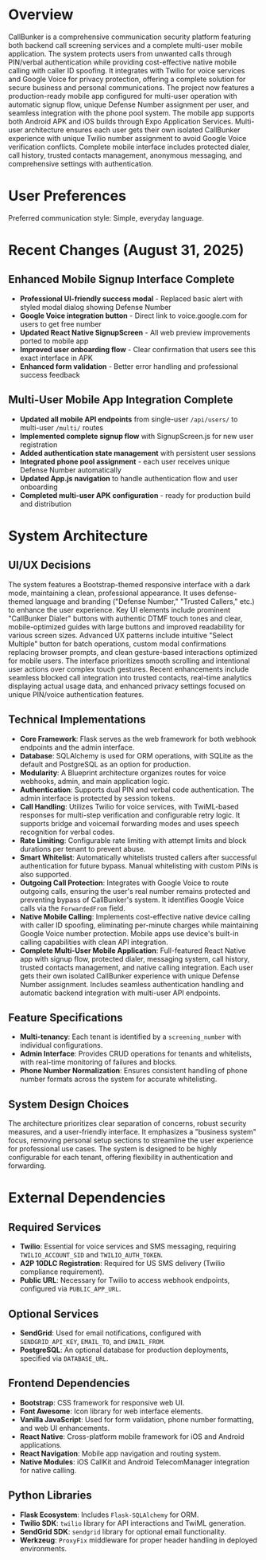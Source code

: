 # Overview

CallBunker is a comprehensive communication security platform featuring both backend call screening services and a complete multi-user mobile application. The system protects users from unwanted calls through PIN/verbal authentication while providing cost-effective native mobile calling with caller ID spoofing. It integrates with Twilio for voice services and Google Voice for privacy protection, offering a complete solution for secure business and personal communications. The project now features a production-ready mobile app configured for multi-user operation with automatic signup flow, unique Defense Number assignment per user, and seamless integration with the phone pool system. The mobile app supports both Android APK and iOS builds through Expo Application Services. Multi-user architecture ensures each user gets their own isolated CallBunker experience with unique Twilio number assignment to avoid Google Voice verification conflicts. Complete mobile interface includes protected dialer, call history, trusted contacts management, anonymous messaging, and comprehensive settings with authentication.

# User Preferences

Preferred communication style: Simple, everyday language.

# Recent Changes (August 31, 2025)

## Enhanced Mobile Signup Interface Complete
- **Professional UI-friendly success modal** - Replaced basic alert with styled modal dialog showing Defense Number
- **Google Voice integration button** - Direct link to voice.google.com for users to get free number
- **Updated React Native SignupScreen** - All web preview improvements ported to mobile app
- **Improved user onboarding flow** - Clear confirmation that users see this exact interface in APK
- **Enhanced form validation** - Better error handling and professional success feedback

## Multi-User Mobile App Integration Complete
- **Updated all mobile API endpoints** from single-user `/api/users/` to multi-user `/multi/` routes
- **Implemented complete signup flow** with SignupScreen.js for new user registration
- **Added authentication state management** with persistent user sessions
- **Integrated phone pool assignment** - each user receives unique Defense Number automatically
- **Updated App.js navigation** to handle authentication flow and user onboarding
- **Completed multi-user APK configuration** - ready for production build and distribution

# System Architecture

## UI/UX Decisions
The system features a Bootstrap-themed responsive interface with a dark mode, maintaining a clean, professional appearance. It uses defense-themed language and branding ("Defense Number," "Trusted Callers," etc.) to enhance the user experience. Key UI elements include prominent "CallBunker Dialer" buttons with authentic DTMF touch tones and clear, mobile-optimized guides with large buttons and improved readability for various screen sizes. Advanced UX patterns include intuitive "Select Multiple" button for batch operations, custom modal confirmations replacing browser prompts, and clean gesture-based interactions optimized for mobile users. The interface prioritizes smooth scrolling and intentional user actions over complex touch gestures. Recent enhancements include seamless blocked call integration into trusted contacts, real-time analytics displaying actual usage data, and enhanced privacy settings focused on unique PIN/voice authentication features.

## Technical Implementations
- **Core Framework**: Flask serves as the web framework for both webhook endpoints and the admin interface.
- **Database**: SQLAlchemy is used for ORM operations, with SQLite as the default and PostgreSQL as an option for production.
- **Modularity**: A Blueprint architecture organizes routes for voice webhooks, admin, and main application logic.
- **Authentication**: Supports dual PIN and verbal code authentication. The admin interface is protected by session tokens.
- **Call Handling**: Utilizes Twilio for voice services, with TwiML-based responses for multi-step verification and configurable retry logic. It supports bridge and voicemail forwarding modes and uses speech recognition for verbal codes.
- **Rate Limiting**: Configurable rate limiting with attempt limits and block durations per tenant to prevent abuse.
- **Smart Whitelist**: Automatically whitelists trusted callers after successful authentication for future bypass. Manual whitelisting with custom PINs is also supported.
- **Outgoing Call Protection**: Integrates with Google Voice to route outgoing calls, ensuring the user's real number remains protected and preventing bypass of CallBunker's system. It identifies Google Voice calls via the `ForwardedFrom` field.
- **Native Mobile Calling**: Implements cost-effective native device calling with caller ID spoofing, eliminating per-minute charges while maintaining Google Voice number protection. Mobile apps use device's built-in calling capabilities with clean API integration.
- **Complete Multi-User Mobile Application**: Full-featured React Native app with signup flow, protected dialer, messaging system, call history, trusted contacts management, and native calling integration. Each user gets their own isolated CallBunker experience with unique Defense Number assignment. Includes seamless authentication handling and automatic backend integration with multi-user API endpoints.

## Feature Specifications
- **Multi-tenancy**: Each tenant is identified by a `screening_number` with individual configurations.
- **Admin Interface**: Provides CRUD operations for tenants and whitelists, with real-time monitoring of failures and blocks.
- **Phone Number Normalization**: Ensures consistent handling of phone number formats across the system for accurate whitelisting.

## System Design Choices
The architecture prioritizes clear separation of concerns, robust security measures, and a user-friendly interface. It emphasizes a "business system" focus, removing personal setup sections to streamline the user experience for professional use cases. The system is designed to be highly configurable for each tenant, offering flexibility in authentication and forwarding.

# External Dependencies

## Required Services
- **Twilio**: Essential for voice services and SMS messaging, requiring `TWILIO_ACCOUNT_SID` and `TWILIO_AUTH_TOKEN`.
- **A2P 10DLC Registration**: Required for US SMS delivery (Twilio compliance requirement).
- **Public URL**: Necessary for Twilio to access webhook endpoints, configured via `PUBLIC_APP_URL`.

## Optional Services
- **SendGrid**: Used for email notifications, configured with `SENDGRID_API_KEY`, `EMAIL_TO`, and `EMAIL_FROM`.
- **PostgreSQL**: An optional database for production deployments, specified via `DATABASE_URL`.

## Frontend Dependencies
- **Bootstrap**: CSS framework for responsive web UI.
- **Font Awesome**: Icon library for web interface elements.
- **Vanilla JavaScript**: Used for form validation, phone number formatting, and web UI enhancements.
- **React Native**: Cross-platform mobile framework for iOS and Android applications.
- **React Navigation**: Mobile app navigation and routing system.
- **Native Modules**: iOS CallKit and Android TelecomManager integration for native calling.

## Python Libraries
- **Flask Ecosystem**: Includes `Flask-SQLAlchemy` for ORM.
- **Twilio SDK**: `twilio` library for API interactions and TwiML generation.
- **SendGrid SDK**: `sendgrid` library for optional email functionality.
- **Werkzeug**: `ProxyFix` middleware for proper header handling in deployed environments.